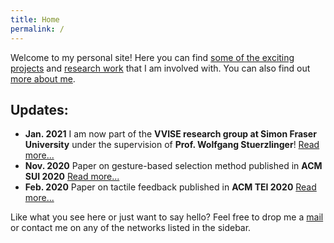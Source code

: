 ```yaml
---
title: Home
permalink: /
---
```


Welcome to my personal site! Here you can find [some of the exciting projects](/projects/) and [research work](/research/) that I am involved with. You can also find out [more about me](/about/).

## Updates:
* **Jan. 2021** I am now part of the **VVISE research group at Simon Fraser University** under the supervision of **Prof. Wolfgang Stuerzlinger**! [Read more...](/research/)
* **Nov. 2020** Paper on gesture-based selection method published in **ACM SUI 2020** [Read more...](/research/)
* **Feb. 2020** Paper on tactile feedback published in **ACM TEI 2020** [Read more...](/research/)

Like what you see here or just want to say hello? Feel free to drop me a [mail](mailto:ayaskant.panigrahi@gmail.com) or contact me on any of the networks listed in the sidebar. 
